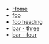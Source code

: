 * [Home](/) <!-- 跳转到根部的 README.md -->
* [foo](/foo/) <!-- 跳转到 foo 文件夹的 index.html -->
* [foo heading](./#heading) <!-- 跳转到 foo/index.html 的特定标题位置 -->
* [bar - three](../bar/three.md) <!-- 具体文件可以使用 .md 结尾（推荐） -->
* [bar - four](../bar/four.html) <!-- 也可以用 .html -->